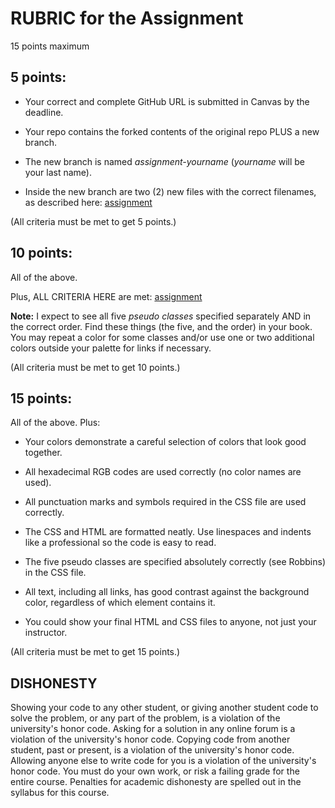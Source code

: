 # RUBRIC for the Assignment

15 points maximum

## 5 points:

* Your correct and complete GitHub URL is submitted in Canvas by the deadline.

* Your repo contains the forked contents of the original repo PLUS a new branch.

* The new branch is named *assignment-yourname* (*yourname* will be your last name).

* Inside the new branch are two (2) new files with the correct filenames, as described here: [assignment](../assignment)

(All criteria must be met to get 5 points.)

## 10 points:

All of the above.

Plus, ALL CRITERIA HERE are met: [assignment](../assignment)

**Note:** I expect to see all five *pseudo classes* specified separately AND in the correct order. Find these things (the five, and the order) in your book. You may repeat a color for some classes and/or use one or two additional colors outside your palette for links if necessary.

(All criteria must be met to get 10 points.)

## 15 points:

All of the above. Plus:

* Your colors demonstrate a careful selection of colors that look good together.

* All hexadecimal RGB codes are used correctly (no color names are used).

* All punctuation marks and symbols required in the CSS file are used correctly.

* The CSS and HTML are formatted neatly. Use linespaces and indents like a professional so the code is easy to read.

* The five pseudo classes are specified absolutely correctly (see Robbins) in the CSS file.

* All text, including all links, has good contrast against the background color, regardless of which element contains it.

* You could show your final HTML and CSS files to anyone, not just your instructor.

(All criteria must be met to get 15 points.)

## DISHONESTY

Showing your code to any other student, or giving another student code to solve the problem, or any part of the problem, is a violation of the university's honor code. Asking for a solution in any online forum is a violation of the university's honor code. Copying code from another student, past or present, is a violation of the university's honor code. Allowing anyone else to write code for you is a violation of the university's honor code. You must do your own work, or risk a failing grade for the entire course. Penalties for academic dishonesty are spelled out in the syllabus for this course.
